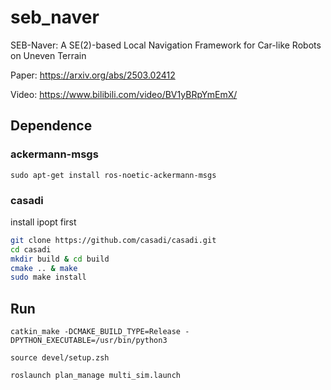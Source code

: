 # seb_naver
SEB-Naver: A SE(2)-based Local Navigation Framework for Car-like Robots on Uneven Terrain 

Paper: https://arxiv.org/abs/2503.02412

Video: https://www.bilibili.com/video/BV1yBRpYmEmX/

## Dependence 
### ackermann-msgs
```
sudo apt-get install ros-noetic-ackermann-msgs
```
### casadi
install ipopt first

```bash
git clone https://github.com/casadi/casadi.git
cd casadi 
mkdir build & cd build
cmake .. & make
sudo make install
```

## Run 

```
catkin_make -DCMAKE_BUILD_TYPE=Release -DPYTHON_EXECUTABLE=/usr/bin/python3
```

```
source devel/setup.zsh
```

```
roslaunch plan_manage multi_sim.launch
```

